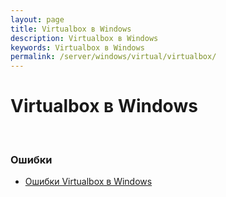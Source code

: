 ```yaml
---
layout: page
title: Virtualbox в Windows
description: Virtualbox в Windows
keywords: Virtualbox в Windows
permalink: /server/windows/virtual/virtualbox/
---
```


# Virtualbox в Windows

<br/>

### Ошибки

<ul>
    <li><a href="/server/windows/virtual/virtualbox/errors/">Ошибки Virtualbox в Windows</a></li>
</ul>

